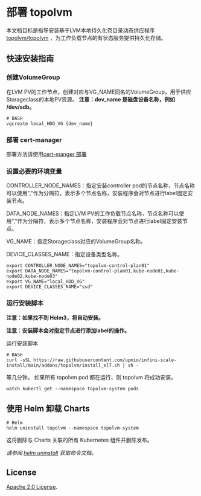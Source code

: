 # 部署 topolvm

本文档目标是指导安装基于LVM本地持久化卷目录动态供应程序 [topolvm/topolvm](https://github.com/topolvm/topolvm) ，为工作负载节点的有状态服务提供持久化存储。

## 快速安装指南

### 创建VolumeGroup

在LVM PV的工作节点，创建对应与VG_NAME同名的VolumeGroup，用于供应Storageclass的本地PV资源。
**注意：dev_name 是磁盘设备名称，例如 /dev/sdb。**

```console
# BASH
vgcreate local_HDD_VG {dev_name}
```

### 部署 cert-manager

部署方法请使用[cert-manger 部署](https://raw.githubusercontent.com/upmio/infini-scale-install/main/addons/cert-manager/README.md)

### 设置必要的环境变量

CONTROLLER_NODE_NAMES：指定安装controller pod的节点名称，节点名称可以使用","作为分隔符，表示多个节点名称，安装程序会对节点进行label固定安装节点。

DATA_NODE_NAMES：指定LVM PV的工作负载节点名称，节点名称可以使用","作为分隔符，表示多个节点名称，安装程序会对节点进行label固定安装节点。

VG_NAME：指定Storageclass对应的VolumeGroup名称。

DEVICE_CLASSES_NAME：指定设备类型名称。

```console
export CONTROLLER_NODE_NAMES="topolvm-control-plan01"
export DATA_NODE_NAMES="topolvm-control-plan01,kube-node01,kube-node02,kube-node03"
export VG_NAME="local_HDD_VG"
export DEVICE_CLASSES_NAME="ssd"
```

### 运行安装脚本

**注意：如果找不到 Helm3，将自动安装。**

**注意：安装脚本会对指定节点进行添加label的操作。**

运行安装脚本
```console
# BASH
curl -sSL https://raw.githubusercontent.com/upmio/infini-scale-install/main/addons/topolvm/install_el7.sh | sh -
```

等几分钟。 如果所有 topolvm  pod 都在运行，则 topolvm 将成功安装。

```console
watch kubectl get --namespace topolvm-system pods
```

## 使用 Helm 卸载 Charts

```console
# Helm
helm uninstall topolvm --namespace topolvm-system
```

这将删除与 Charts 关联的所有 Kubernetes 组件并删除发布。

_请参阅 [helm uninstall](https://helm.sh/docs/helm/helm_uninstall/) 获取命令文档。_

## License

<!-- Keep full URL links to repo files because this README syncs from main to gh-pages.  -->
[Apache 2.0 License](https://raw.githubusercontent.com/upmio/infini-scale-install/main/LICENSE).
